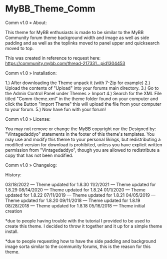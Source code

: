 # MyBB_Theme_Comm

Comm v1.0
» About:

This theme for MyBB enthusiasts is made to be similar to the MyBB Community forum theme background width and image as well as side padding and as well as the toplinks moved to panel upper and quicksearch moved to top.


This was created in reference to request here:
https://community.mybb.com/thread-217331...pid1304453

Comm v1.0
» Installation:

1.) After downloading the Theme unpack it (with 7-Zip for example)
2.) Upload the contents of "Upload" into your forums main directory.
3.) Go to the Admin Control Panel under Themes > Import
4.) Search for the XML File titled "Comm-theme.xml" in the theme folder found on your computer and click the Button "Import Theme" this will upload the file from your computer to your forum.
5.) Now have fun with your forum!

Comm v1.0
» License:

You may not remove or change the MyBB copyright nor the Designed by: "Vintagedaddyo" statements in the footer of this theme's templates. You may use and modify this theme to your personal likings, but redistributing a modified version for download is prohibited, unless you have explicit written permission from "Vintagedaddyo", though you are allowed to redistribute a copy that has not been modified.


Comm v1.0
» Changelog:

History:

03/18/2022 — Theme updated for 1.8.30
11/2/2021 — Theme updated for 1.8.29
08/14/2020 — Theme updated for 1.8.24
01/1/2020 — Theme updated for 1.8.22
07/11/2019 — Theme updated for 1.8.21
04/05/2019 — Theme updated for 1.8.20
09/11/2018 — Theme updated for 1.8.19
08/28/2018 — Theme updated for 1.8.18
05/16/2018 — Theme initial creation

*due to people having trouble with the tutorial I provided to be used to create this theme. I decided to throw it together and it up for a simple theme install.

*due to people requesting how to have the side padding and background image sorta similar to the community forums, this is the reason for this theme.
